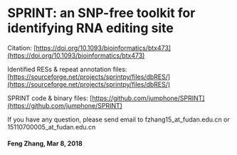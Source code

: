  
# SPRINT: an SNP-free toolkit for identifying RNA editing site 

Citation: [https://doi.org/10.1093/bioinformatics/btx473](https://doi.org/10.1093/bioinformatics/btx473)

Identified RESs & repeat annotation files: [https://sourceforge.net/projects/sprintpy/files/dbRES/](https://sourceforge.net/projects/sprintpy/files/dbRES/)

SPRINT code & binary files: [https://github.com/jumphone/SPRINT](https://github.com/jumphone/SPRINT)


If you have any question, please send email to fzhang15_at_fudan.edu.cn or 15110700005_at_fudan.edu.cn 

#### Feng Zhang, Mar 8, 2018
